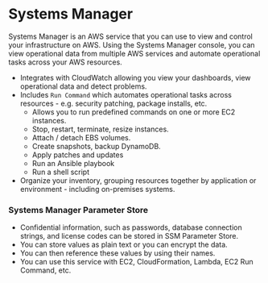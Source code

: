 # Systems Manager

Systems Manager is an AWS service that you can use to view and control your infrastructure on AWS. Using the Systems Manager console, you can view operational data from multiple AWS services and automate operational tasks across your AWS resources.

* Integrates with CloudWatch allowing you view your dashboards, view operational data and detect problems.
* Includes `Run Command` which automates operational tasks across resources - e.g. security patching, package installs, etc.
  * Allows you to run predefined commands on one or more EC2 instances.
  * Stop, restart, terminate, resize instances.
  * Attach / detach EBS volumes.
  * Create snapshots, backup DynamoDB.
  * Apply patches and updates
  * Run an Ansible playbook
  * Run a shell script
* Organize your inventory, grouping resources together by application or environment - including on-premises systems.

### Systems Manager Parameter Store

* Confidential information, such as passwords, database connection strings, and license codes can be stored in SSM Parameter Store.
* You can store values as plain text or you can encrypt the data.
* You can then reference these values by using their names.
* You can use this service with EC2, CloudFormation, Lambda, EC2 Run Command, etc.


